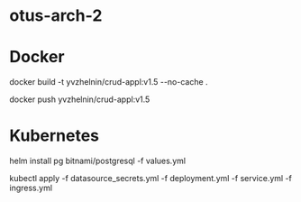 # otus-arch-2

# Docker
<p>docker build -t yvzhelnin/crud-appl:v1.5 --no-cache .</p>
<p>docker push yvzhelnin/crud-appl:v1.5</p>

# Kubernetes
<p>helm install pg bitnami/postgresql -f values.yml</p>
<p>kubectl apply -f datasource_secrets.yml -f deployment.yml -f service.yml -f ingress.yml</p>
